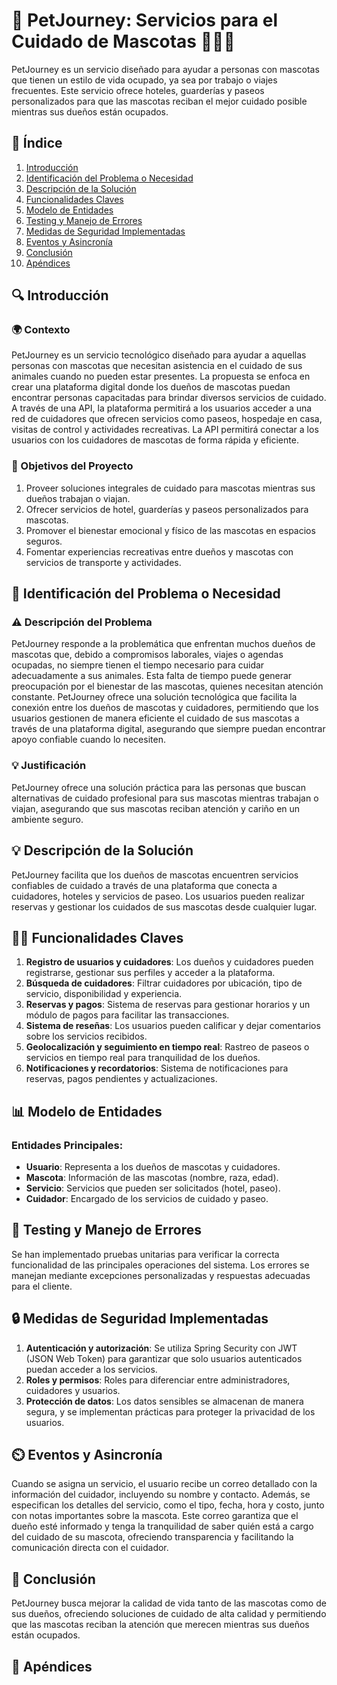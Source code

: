 # 🐾 PetJourney: Servicios para el Cuidado de Mascotas 🏨🚶‍♂️

PetJourney es un servicio diseñado para ayudar a personas con mascotas que tienen un estilo de vida ocupado, ya sea por trabajo o viajes frecuentes. Este servicio ofrece hoteles, guarderías y paseos personalizados para que las mascotas reciban el mejor cuidado posible mientras sus dueños están ocupados.

## 📑 Índice

1. [Introducción](#introducción)
2. [Identificación del Problema o Necesidad](#identificación-del-problema-o-necesidad)
3. [Descripción de la Solución](#descripción-de-la-solución)
4. [Funcionalidades Claves](#funcionalidades-claves)
5. [Modelo de Entidades](#modelo-de-entidades)
6. [Testing y Manejo de Errores](#testing-y-manejo-de-errores)
7. [Medidas de Seguridad Implementadas](#medidas-de-seguridad-implementadas)
8. [Eventos y Asincronía](#eventos-y-asincronía)
9. [Conclusión](#conclusión)
10. [Apéndices](#apéndices)

## 🔍 Introducción

### 🌍 Contexto

PetJourney es un servicio tecnológico diseñado para ayudar a aquellas personas con mascotas que necesitan asistencia en el cuidado de sus animales cuando no pueden estar presentes. La propuesta se enfoca en crear una plataforma digital donde los dueños de mascotas puedan encontrar personas capacitadas para brindar diversos servicios de cuidado. A través de una API, la plataforma permitirá a los usuarios acceder a una red de cuidadores que ofrecen servicios como paseos, hospedaje en casa, visitas de control y actividades recreativas.
La API permitirá conectar a los usuarios con los cuidadores de mascotas de forma rápida y eficiente.


### 🎯 Objetivos del Proyecto

1. Proveer soluciones integrales de cuidado para mascotas mientras sus dueños trabajan o viajan.
2. Ofrecer servicios de hotel, guarderías y paseos personalizados para mascotas.
3. Promover el bienestar emocional y físico de las mascotas en espacios seguros.
4. Fomentar experiencias recreativas entre dueños y mascotas con servicios de transporte y actividades.

## 📝 Identificación del Problema o Necesidad

### ⚠️ Descripción del Problema

PetJourney responde a la problemática que enfrentan muchos dueños de mascotas que, debido a compromisos laborales, viajes o agendas ocupadas, no siempre tienen el tiempo necesario para cuidar adecuadamente a sus animales. Esta falta de tiempo puede generar preocupación por el bienestar de las mascotas, quienes necesitan atención constante. PetJourney ofrece una solución tecnológica que facilita la conexión entre los dueños de mascotas y cuidadores, permitiendo que los usuarios gestionen de manera eficiente el cuidado de sus mascotas a través de una plataforma digital, asegurando que siempre puedan encontrar apoyo confiable cuando lo necesiten.

### 💡 Justificación

PetJourney ofrece una solución práctica para las personas que buscan alternativas de cuidado profesional para sus mascotas mientras trabajan o viajan, asegurando que sus mascotas reciban atención y cariño en un ambiente seguro.

## 💡 Descripción de la Solución

PetJourney facilita que los dueños de mascotas encuentren servicios confiables de cuidado a través de una plataforma que conecta a cuidadores, hoteles y servicios de paseo. Los usuarios pueden realizar reservas y gestionar los cuidados de sus mascotas desde cualquier lugar.

## 🐕‍🦺 Funcionalidades Claves

1. **Registro de usuarios y cuidadores**: Los dueños y cuidadores pueden registrarse, gestionar sus perfiles y acceder a la plataforma.
2. **Búsqueda de cuidadores**: Filtrar cuidadores por ubicación, tipo de servicio, disponibilidad y experiencia.
3. **Reservas y pagos**: Sistema de reservas para gestionar horarios y un módulo de pagos para facilitar las transacciones.
4. **Sistema de reseñas**: Los usuarios pueden calificar y dejar comentarios sobre los servicios recibidos.
5. **Geolocalización y seguimiento en tiempo real**: Rastreo de paseos o servicios en tiempo real para tranquilidad de los dueños.
6. **Notificaciones y recordatorios**: Sistema de notificaciones para reservas, pagos pendientes y actualizaciones.

## 📊 Modelo de Entidades

### Entidades Principales:
- **Usuario**: Representa a los dueños de mascotas y cuidadores.
- **Mascota**: Información de las mascotas (nombre, raza, edad).
- **Servicio**: Servicios que pueden ser solicitados (hotel, paseo).
- **Cuidador**: Encargado de los servicios de cuidado y paseo.

## 🧪 Testing y Manejo de Errores

Se han implementado pruebas unitarias para verificar la correcta funcionalidad de las principales operaciones del sistema. Los errores se manejan mediante excepciones personalizadas y respuestas adecuadas para el cliente.

## 🔒 Medidas de Seguridad Implementadas

1. **Autenticación y autorización**: Se utiliza Spring Security con JWT (JSON Web Token) para garantizar que solo usuarios autenticados puedan acceder a los servicios.
2. **Roles y permisos**: Roles para diferenciar entre administradores, cuidadores y usuarios.
3. **Protección de datos**: Los datos sensibles se almacenan de manera segura, y se implementan prácticas para proteger la privacidad de los usuarios.

## ⏲️ Eventos y Asincronía

Cuando se asigna un servicio, el usuario recibe un correo detallado con la información del cuidador, incluyendo su nombre y contacto. Además, se especifican los detalles del servicio, como el tipo, fecha, hora y costo, junto con notas importantes sobre la mascota. Este correo garantiza que el dueño esté informado y tenga la tranquilidad de saber quién está a cargo del cuidado de su mascota, ofreciendo transparencia y facilitando la comunicación directa con el cuidador.

## 🎯 Conclusión

PetJourney busca mejorar la calidad de vida tanto de las mascotas como de sus dueños, ofreciendo soluciones de cuidado de alta calidad y permitiendo que las mascotas reciban la atención que merecen mientras sus dueños están ocupados.

## 📎 Apéndices
